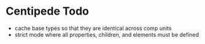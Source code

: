 # Centipede Todo
* cache base types so that they are identical across comp units
* strict mode where all properties, children, and elements must be defined